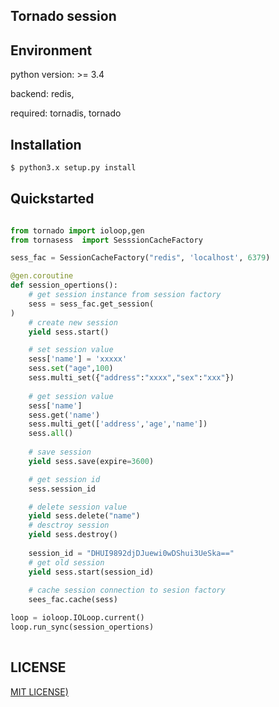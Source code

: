 ## Tornado session 

## Environment

python version: >= 3.4

backend: redis,

required: tornadis, tornado

## Installation
```sh
$ python3.x setup.py install
```

## Quickstarted

```python

from tornado import ioloop,gen
from tornasess  import SesssionCacheFactory

sess_fac = SessionCacheFactory("redis", 'localhost', 6379)

@gen.coroutine
def session_opertions():
    # get session instance from session factory
    sess = sess_fac.get_session(
)
    # create new session
    yield sess.start()

    # set session value
    sess['name'] = 'xxxxx'
    sess.set("age",100)
    sess.multi_set({"address":"xxxx","sex":"xxx"})
    
    # get session value
    sess['name']
    sess.get('name')
    sess.multi_get(['address','age','name'])
    sess.all()
     
    # save session
    yield sess.save(expire=3600)

    # get session id 
    sess.session_id

    # delete session value
    yield sess.delete("name")
    # desctroy session
    yield sess.destroy()
    
    session_id = "DHUI9892djDJuewi0wDShui3UeSka=="
    # get old session 
    yield sess.start(session_id)
  
    # cache session connection to sesion factory
    sees_fac.cache(sess)

loop = ioloop.IOLoop.current()
loop.run_sync(session_opertions)
   

```

## LICENSE

[MIT LICENSE)](LICENSE)
